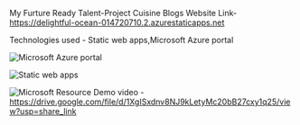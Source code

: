 My Furture Ready Talent-Project
Cuisine Blogs
Website Link- https://delightful-ocean-014720710.2.azurestaticapps.net 

Technologies used - Static web apps,Microsoft Azure portal

![Microsoft Azure portal](https://user-images.githubusercontent.com/111694313/213701165-79fd50af-bca1-4420-b470-d34ee106f561.png)


![Static web apps](https://user-images.githubusercontent.com/111694313/213701591-0689bf4f-6d02-43f7-beaa-f43ad972acbd.png)


![Microsoft Resource](https://user-images.githubusercontent.com/111694313/213701677-51cc692b-c7e0-4afe-858d-a88957c20c85.png)
Demo video - https://drive.google.com/file/d/1XgISxdnv8NJ9kLetyMc20bB27cxy1q25/view?usp=share_link
